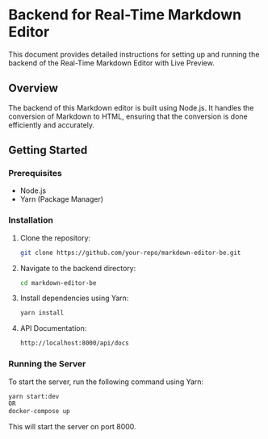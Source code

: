# Backend for Real-Time Markdown Editor

This document provides detailed instructions for setting up and running the backend of the Real-Time Markdown Editor with Live Preview.

## Overview

The backend of this Markdown editor is built using Node.js. It handles the conversion of Markdown to HTML, ensuring that the conversion is done efficiently and accurately.

## Getting Started

### Prerequisites

- Node.js
- Yarn (Package Manager)

### Installation

1. Clone the repository:
   ```bash
   git clone https://github.com/your-repo/markdown-editor-be.git
   ```

2. Navigate to the backend directory:
   ```bash
   cd markdown-editor-be
   ```

3. Install dependencies using Yarn:
   ```bash
   yarn install
   ```

4. API Documentation:
   ```bash
   http://localhost:8000/api/docs
   ```

### Running the Server

To start the server, run the following command using Yarn:
```bash
yarn start:dev 
OR
docker-compose up
```

This will start the server on port 8000.
